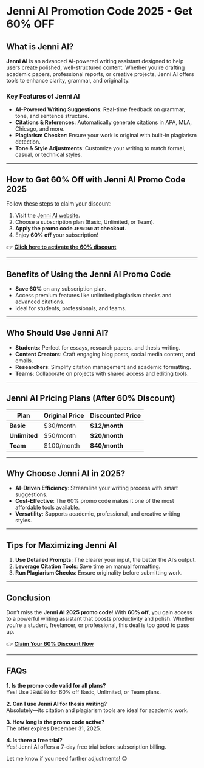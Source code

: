 # Jenni AI Promotion Code 2025 - Get 60% OFF  

## What is Jenni AI?  
**Jenni AI** is an advanced AI-powered writing assistant designed to help users create polished, well-structured content. Whether you’re drafting academic papers, professional reports, or creative projects, Jenni AI offers tools to enhance clarity, grammar, and originality.  

### Key Features of Jenni AI  
- **AI-Powered Writing Suggestions**: Real-time feedback on grammar, tone, and sentence structure.  
- **Citations & References**: Automatically generate citations in APA, MLA, Chicago, and more.  
- **Plagiarism Checker**: Ensure your work is original with built-in plagiarism detection.  
- **Tone & Style Adjustments**: Customize your writing to match formal, casual, or technical styles.  

---

## How to Get 60% Off with Jenni AI Promo Code 2025  
Follow these steps to claim your discount:  
1. Visit the [Jenni AI website](https://example.com/promo-code).  
2. Choose a subscription plan (Basic, Unlimited, or Team).  
3. **Apply the promo code `JENNI60` at checkout**.  
4. Enjoy **60% off** your subscription!  

👉 **[Click here to activate the 60% discount](https://example.com/promo-code)**  

---

## Benefits of Using the Jenni AI Promo Code  
- **Save 60%** on any subscription plan.  
- Access premium features like unlimited plagiarism checks and advanced citations.  
- Ideal for students, professionals, and teams.  

---

## Who Should Use Jenni AI?  
- **Students**: Perfect for essays, research papers, and thesis writing.  
- **Content Creators**: Craft engaging blog posts, social media content, and emails.  
- **Researchers**: Simplify citation management and academic formatting.  
- **Teams**: Collaborate on projects with shared access and editing tools.  

---

## Jenni AI Pricing Plans (After 60% Discount)  
| Plan        | Original Price | Discounted Price |  
|-------------|----------------|-------------------|  
| **Basic**   | $30/month      | **$12/month**     |  
| **Unlimited** | $50/month    | **$20/month**     |  
| **Team**    | $100/month     | **$40/month**     |  

---

## Why Choose Jenni AI in 2025?  
- **AI-Driven Efficiency**: Streamline your writing process with smart suggestions.  
- **Cost-Effective**: The 60% promo code makes it one of the most affordable tools available.  
- **Versatility**: Supports academic, professional, and creative writing styles.  

---

## Tips for Maximizing Jenni AI  
1. **Use Detailed Prompts**: The clearer your input, the better the AI’s output.  
2. **Leverage Citation Tools**: Save time on manual formatting.  
3. **Run Plagiarism Checks**: Ensure originality before submitting work.  

---

## Conclusion  
Don’t miss the **Jenni AI 2025 promo code**! With **60% off**, you gain access to a powerful writing assistant that boosts productivity and polish. Whether you’re a student, freelancer, or professional, this deal is too good to pass up.  

👉 **[Claim Your 60% Discount Now](https://example.com/promo-code)**  

---

## FAQs  
**1. Is the promo code valid for all plans?**  
Yes! Use `JENNI60` for 60% off Basic, Unlimited, or Team plans.  

**2. Can I use Jenni AI for thesis writing?**  
Absolutely—its citation and plagiarism tools are ideal for academic work.  

**3. How long is the promo code active?**  
The offer expires December 31, 2025.  

**4. Is there a free trial?**  
Yes! Jenni AI offers a 7-day free trial before subscription billing.  

Let me know if you need further adjustments! 😊
